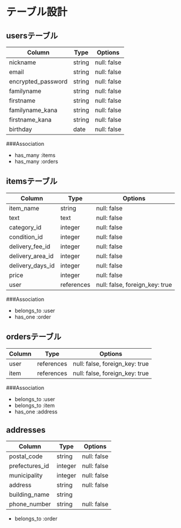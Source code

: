 # テーブル設計

## usersテーブル

| Column            |  Type     | Options      |
| ----------------  | --------- | -----------  |
| nickname          | string    | null: false  |
| email             | string    | null: false  |
| encrypted_password| string    | null: false  |
| familyname        | string    | null: false  |
| firstname         | string    | null: false  |
| familyname_kana   | string    | null: false  |
| firstname_kana    | string    | null: false  |
| birthday          | date      | null: false  |

###Association

- has_many :items
- has_many :orders

## itemsテーブル

| Column            |  Type     | Options      |
| ----------------  | --------- | -----------  |
| item_name         | string    | null: false  |
| text              | text      | null: false  |
| category_id       | integer   | null: false  |
| condition_id      | integer   | null: false  |
| delivery_fee_id   | integer   | null: false  |
| delivery_area_id  | integer   | null: false  |
| delivery_days_id  | integer   | null: false  |
| price             | integer   | null: false  |
| user              | references| null: false, foreign_key: true  |

###Association

- belongs_to :user
- has_one :order

## ordersテーブル

| Column            |  Type     | Options      |
| ----------------  | --------- | -----------  |
| user              | references| null: false, foreign_key: true  |
| item              | references| null: false, foreign_key: true  |

###Association

- belongs_to :user
- belongs_to :item
- has_one :address

## addresses

| Column            |  Type     | Options      |
| ----------------  | --------- | -----------  |
| postal_code       | string    | null: false  |
| prefectures_id    | integer   | null: false  |
| municipality      | integer   | null: false  |
| address           | string    | null: false  |
| building_name     | string    |              |
| phone_number      | string    | null: false  |

- belongs_to :order

